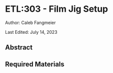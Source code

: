 # ETL:303 - Film Jig Setup

Author: Caleb Fangmeier

Last Edited: July 14, 2023

## Abstract


## Required Materials

